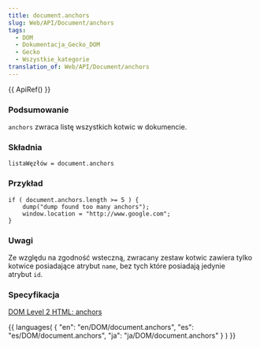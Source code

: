 ```yaml
---
title: document.anchors
slug: Web/API/Document/anchors
tags:
  - DOM
  - Dokumentacja_Gecko_DOM
  - Gecko
  - Wszystkie_kategorie
translation_of: Web/API/Document/anchors
---
```

{{ ApiRef() }}

### Podsumowanie

`anchors` zwraca listę wszystkich kotwic w dokumencie.

### Składnia

    listaWęzłów = document.anchors

### Przykład

    if ( document.anchors.length >= 5 ) {
        dump("dump found too many anchors");
        window.location = "http://www.google.com";
    }

### Uwagi

Ze względu na zgodność wsteczną, zwracany zestaw kotwic zawiera tylko kotwice posiadające atrybut `name`, bez tych które posiadają jedynie atrybut `id`.

### Specyfikacja

[DOM Level 2 HTML: anchors](http://www.w3.org/TR/DOM-Level-2-HTML/html.html#ID-7577272)

{{ languages( { "en": "en/DOM/document.anchors", "es": "es/DOM/document.anchors", "ja": "ja/DOM/document.anchors" } ) }}
